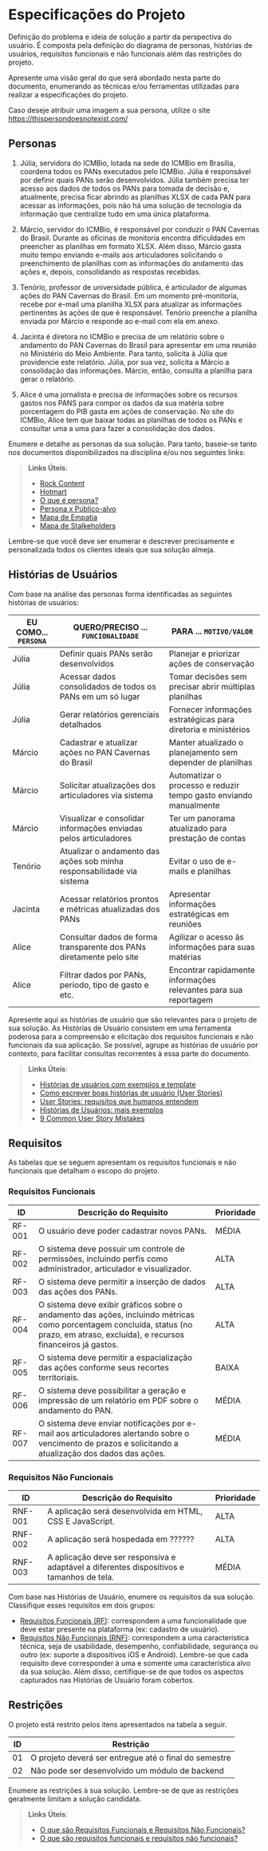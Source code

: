 # Especificações do Projeto

Definição do problema e ideia de solução a partir da perspectiva do usuário. É composta pela definição do  diagrama de personas, histórias de usuários, requisitos funcionais e não funcionais além das restrições do projeto.

Apresente uma visão geral do que será abordado nesta parte do documento, enumerando as técnicas e/ou ferramentas utilizadas para realizar a especificações do projeto.

Caso deseje atribuir uma imagem a sua persona, utilize o site https://thispersondoesnotexist.com/

## Personas

1. Júlia, servidora do ICMBio, lotada na sede do ICMBio em Brasília, coordena todos os PANs executados pelo ICMBio. Júlia é responsável por definir quais PANs serão desenvolvidos. Júlia também precisa ter acesso aos dados de todos os PANs para tomada de decisão e, atualmente, precisa ficar abrindo as planilhas XLSX de cada PAN para acessar as informações, pois não há uma solução de tecnologia da informação que centralize tudo em uma única plataforma.

2. Márcio, servidor do ICMBio, é responsável por conduzir o PAN Cavernas do Brasil. Durante as oficinas de monitoria encontra dificuldades em preencher as planilhas em formato XLSX. Além disso, Márcio gasta muito tempo enviando e-mails aos articuladores solicitando o preenchimento de planilhas com as informações do andamento das ações e, depois, consolidando as respostas recebidas. 

3. Tenório, professor de universidade pública, é articulador de algumas ações do PAN Cavernas do Brasil. Em um momento pré-monitoria, recebe por e-mail uma planilha XLSX para atualizar as informações pertinentes às ações de que é responsável. Tenório preenche a planilha enviada por Márcio e responde ao e-mail com ela em anexo.

4. Jacinta é diretora no ICMBio e precisa de um relatório sobre o andamento do PAN Cavernas do Brasil para apresentar em uma reunião no Ministério do Meio Ambiente. Para tanto, solicita à Júlia que providencie este relatório. Júlia, por sua vez, solicita a Márcio a consolidação das informações. Márcio, então, consulta a planilha para gerar o relatório.

5. Alice é uma jornalista e precisa de informações sobre os recursos gastos nos PANS para compor os dados da sua matéria sobre porcentagem do PIB gasta em ações de conservação. No site do ICMBio, Alice tem que baixar todas as planilhas de todos os PANs e consultar uma a uma para fazer a consolidação dos dados.

Enumere e detalhe as personas da sua solução. Para tanto, baseie-se tanto nos documentos disponibilizados na disciplina e/ou nos seguintes links:

> **Links Úteis**:
> - [Rock Content](https://rockcontent.com/blog/personas/)
> - [Hotmart](https://blog.hotmart.com/pt-br/como-criar-persona-negocio/)
> - [O que é persona?](https://resultadosdigitais.com.br/blog/persona-o-que-e/)
> - [Persona x Público-alvo](https://flammo.com.br/blog/persona-e-publico-alvo-qual-a-diferenca/)
> - [Mapa de Empatia](https://resultadosdigitais.com.br/blog/mapa-da-empatia/)
> - [Mapa de Stalkeholders](https://www.racecomunicacao.com.br/blog/como-fazer-o-mapeamento-de-stakeholders/)
>
Lembre-se que você deve ser enumerar e descrever precisamente e personalizada todos os clientes ideais que sua solução almeja.

## Histórias de Usuários

Com base na análise das personas forma identificadas as seguintes histórias de usuários:

| EU COMO... `PERSONA`| QUERO/PRECISO ... `FUNCIONALIDADE`                                    | PARA ... `MOTIVO/VALOR`                                          |
|---------------------|-----------------------------------------------------------------------|------------------------------------------------------------------|
| Júlia               | Definir quais PANs serão desenvolvidos                                | Planejar e priorizar ações de conservação                        |
| Júlia               | Acessar dados consolidados de todos os PANs em um só lugar            | Tomar decisões sem precisar abrir múltiplas planilhas            |
| Júlia               | Gerar relatórios gerenciais detalhados                                | Fornecer informações estratégicas para diretoria e ministérios   |
| Márcio              | Cadastrar e atualizar ações no PAN Cavernas do Brasil                 | Manter atualizado o planejamento sem depender de planilhas       |
| Márcio              | Solicitar atualizações dos articuladores via sistema                  | Automatizar o processo e reduzir tempo gasto enviando manualmente|
| Márcio              | Visualizar e consolidar informações enviadas pelos articuladores      | Ter um panorama atualizado para prestação de contas              |
| Tenório             | Atualizar o andamento das ações sob minha responsabilidade via sistema| Evitar o uso de e-mails e planilhas                              |
| Jacinta             | Acessar relatórios prontos e métricas atualizadas dos PANs            | Apresentar informações estratégicas em reuniões                  |
| Alice               | Consultar dados de forma transparente dos PANs diretamente pelo site  | Agilizar o acesso às informações para suas matérias              |
| Alice               | Filtrar dados por PANs, período, tipo de gasto e etc.                 | Encontrar rapidamente informações relevantes para sua reportagem |

Apresente aqui as histórias de usuário que são relevantes para o projeto de sua solução. As Histórias de Usuário consistem em uma ferramenta poderosa para a compreensão e elicitação dos requisitos funcionais e não funcionais da sua aplicação. Se possível, agrupe as histórias de usuário por contexto, para facilitar consultas recorrentes à essa parte do documento.

> **Links Úteis**:
> - [Histórias de usuários com exemplos e template](https://www.atlassian.com/br/agile/project-management/user-stories)
> - [Como escrever boas histórias de usuário (User Stories)](https://medium.com/vertice/como-escrever-boas-users-stories-hist%C3%B3rias-de-usu%C3%A1rios-b29c75043fac)
> - [User Stories: requisitos que humanos entendem](https://www.luiztools.com.br/post/user-stories-descricao-de-requisitos-que-humanos-entendem/)
> - [Histórias de Usuários: mais exemplos](https://www.reqview.com/doc/user-stories-example.html)
> - [9 Common User Story Mistakes](https://airfocus.com/blog/user-story-mistakes/)

## Requisitos

As tabelas que se seguem apresentam os requisitos funcionais e não funcionais que detalham o escopo do projeto.

### Requisitos Funcionais

| ID     | Descrição do Requisito | Prioridade |  
|--------|------------------------------------------------------------|----------|  
| RF-001 | O usuário deve poder cadastrar novos PANs.                 | MÉDIA    |  
| RF-002 | O sistema deve possuir um controle de permissões, incluindo perfis como administrador, articulador e visualizador. | ALTA    |  
| RF-003 | O sistema deve permitir a inserção de dados das ações dos PANs. | ALTA    |  
| RF-004 | O sistema deve exibir gráficos sobre o andamento das ações, incluindo métricas como porcentagem concluída, status (no prazo, em atraso, excluída), e recursos financeiros já gastos. | ALTA    |  
| RF-005 | O sistema deve permitir a espacialização das ações conforme seus recortes territoriais. | BAIXA    |  
| RF-006 | O sistema deve possibilitar a geração e impressão de um relatório em PDF sobre o andamento do PAN. | MÉDIA    |  
| RF-007 | O sistema deve enviar notificações por e-mail aos articuladores alertando sobre o vencimento de prazos e solicitando a atualização dos dados das ações. | MÉDIA    |

### Requisitos Não Funcionais  

| ID      | Descrição do Requisito                           | Prioridade |  
|---------|-----------------------------------------------|-----------|  
| RNF-001 | A aplicação será desenvolvida em HTML, CSS E JavaScript. | ALTA     | 
| RNF-002 | A aplicação será hospedada em ?????? | ALTA     |  
| RNF-003 | A aplicação deve ser responsiva e adaptável a diferentes dispositivos e tamanhos de tela. | MÉDIA     |  

Com base nas Histórias de Usuário, enumere os requisitos da sua solução. Classifique esses requisitos em dois grupos:

- [Requisitos Funcionais
 (RF)](https://pt.wikipedia.org/wiki/Requisito_funcional):
 correspondem a uma funcionalidade que deve estar presente na
  plataforma (ex: cadastro de usuário).
- [Requisitos Não Funcionais
  (RNF)](https://pt.wikipedia.org/wiki/Requisito_n%C3%A3o_funcional):
  correspondem a uma característica técnica, seja de usabilidade,
  desempenho, confiabilidade, segurança ou outro (ex: suporte a
  dispositivos iOS e Android).
Lembre-se que cada requisito deve corresponder à uma e somente uma
característica alvo da sua solução. Além disso, certifique-se de que
todos os aspectos capturados nas Histórias de Usuário foram cobertos.

## Restrições

O projeto está restrito pelos itens apresentados na tabela a seguir.

|ID| Restrição                                             |
|--|-------------------------------------------------------|
|01| O projeto deverá ser entregue até o final do semestre |
|02| Não pode ser desenvolvido um módulo de backend        |


Enumere as restrições à sua solução. Lembre-se de que as restrições geralmente limitam a solução candidata.

> **Links Úteis**:
> - [O que são Requisitos Funcionais e Requisitos Não Funcionais?](https://codificar.com.br/requisitos-funcionais-nao-funcionais/)
> - [O que são requisitos funcionais e requisitos não funcionais?](https://analisederequisitos.com.br/requisitos-funcionais-e-requisitos-nao-funcionais-o-que-sao/)
